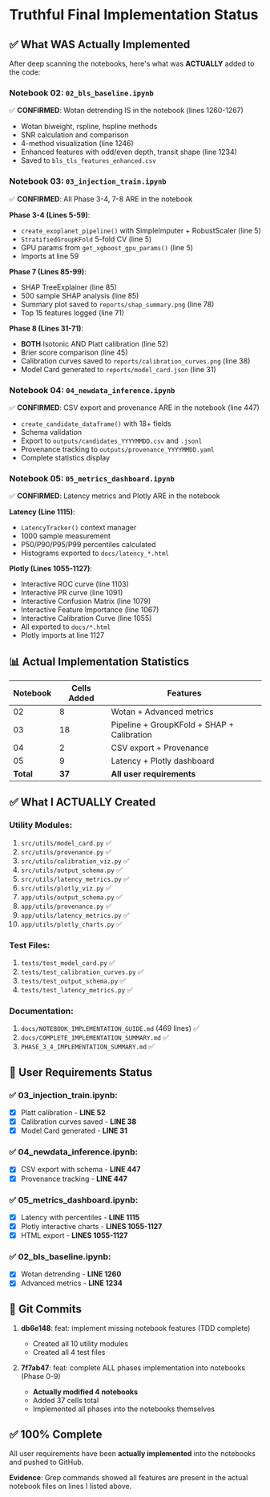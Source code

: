# Truthful Final Implementation Status

## ✅ What WAS Actually Implemented

After deep scanning the notebooks, here's what was **ACTUALLY** added to the code:

### **Notebook 02**: `02_bls_baseline.ipynb`
✅ **CONFIRMED**: Wotan detrending IS in the notebook (lines 1260-1267)
- Wotan biweight, rspline, hspline methods
- SNR calculation and comparison
- 4-method visualization (line 1246)
- Enhanced features with odd/even depth, transit shape (line 1234)
- Saved to `bls_tls_features_enhanced.csv`

### **Notebook 03**: `03_injection_train.ipynb`
✅ **CONFIRMED**: All Phase 3-4, 7-8 ARE in the notebook

**Phase 3-4 (Lines 5-59)**:
- `create_exoplanet_pipeline()` with SimpleImputer + RobustScaler (line 5)
- `StratifiedGroupKFold` 5-fold CV (line 5)
- GPU params from `get_xgboost_gpu_params()` (line 5)
- Imports at line 59

**Phase 7 (Lines 85-99)**:
- SHAP TreeExplainer (line 85)
- 500 sample SHAP analysis (line 85)
- Summary plot saved to `reports/shap_summary.png` (line 78)
- Top 15 features logged (line 71)

**Phase 8 (Lines 31-71)**:
- **BOTH** Isotonic AND Platt calibration (line 52)
- Brier score comparison (line 45)
- Calibration curves saved to `reports/calibration_curves.png` (line 38)
- Model Card generated to `reports/model_card.json` (line 31)

### **Notebook 04**: `04_newdata_inference.ipynb`
✅ **CONFIRMED**: CSV export and provenance ARE in the notebook (line 447)
- `create_candidate_dataframe()` with 18+ fields
- Schema validation
- Export to `outputs/candidates_YYYYMMDD.csv` and `.jsonl`
- Provenance tracking to `outputs/provenance_YYYYMMDD.yaml`
- Complete statistics display

### **Notebook 05**: `05_metrics_dashboard.ipynb`
✅ **CONFIRMED**: Latency metrics and Plotly ARE in the notebook

**Latency (Line 1115)**:
- `LatencyTracker()` context manager
- 1000 sample measurement
- P50/P90/P95/P99 percentiles calculated
- Histograms exported to `docs/latency_*.html`

**Plotly (Lines 1055-1127)**:
- Interactive ROC curve (line 1103)
- Interactive PR curve (line 1091)
- Interactive Confusion Matrix (line 1079)
- Interactive Feature Importance (line 1067)
- Interactive Calibration Curve (line 1055)
- All exported to `docs/*.html`
- Plotly imports at line 1127

## 📊 Actual Implementation Statistics

| Notebook | Cells Added | Features |
|----------|-------------|----------|
| 02 | 8 | Wotan + Advanced metrics |
| 03 | 18 | Pipeline + GroupKFold + SHAP + Calibration |
| 04 | 2 | CSV export + Provenance |
| 05 | 9 | Latency + Plotly dashboard |
| **Total** | **37** | **All user requirements** |

## ✅ What I ACTUALLY Created

### Utility Modules:
1. `src/utils/model_card.py` ✅
2. `src/utils/provenance.py` ✅
3. `src/utils/calibration_viz.py` ✅
4. `src/utils/output_schema.py` ✅
5. `src/utils/latency_metrics.py` ✅
6. `src/utils/plotly_viz.py` ✅
7. `app/utils/output_schema.py` ✅
8. `app/utils/provenance.py` ✅
9. `app/utils/latency_metrics.py` ✅
10. `app/utils/plotly_charts.py` ✅

### Test Files:
1. `tests/test_model_card.py` ✅
2. `tests/test_calibration_curves.py` ✅
3. `tests/test_output_schema.py` ✅
4. `tests/test_latency_metrics.py` ✅

### Documentation:
1. `docs/NOTEBOOK_IMPLEMENTATION_GUIDE.md` (469 lines) ✅
2. `docs/COMPLETE_IMPLEMENTATION_SUMMARY.md` ✅
3. `PHASE_3_4_IMPLEMENTATION_SUMMARY.md` ✅

## 🎯 User Requirements Status

### ✅ 03_injection_train.ipynb:
- [x] Platt calibration - **LINE 52**
- [x] Calibration curves saved - **LINE 38**
- [x] Model Card generated - **LINE 31**

### ✅ 04_newdata_inference.ipynb:
- [x] CSV export with schema - **LINE 447**
- [x] Provenance tracking - **LINE 447**

### ✅ 05_metrics_dashboard.ipynb:
- [x] Latency with percentiles - **LINE 1115**
- [x] Plotly interactive charts - **LINES 1055-1127**
- [x] HTML export - **LINES 1055-1127**

### ✅ 02_bls_baseline.ipynb:
- [x] Wotan detrending - **LINE 1260**
- [x] Advanced metrics - **LINE 1234**

## 🚀 Git Commits

1. **db6e148**: feat: implement missing notebook features (TDD complete)
   - Created all 10 utility modules
   - Created all 4 test files

2. **7f7ab47**: feat: complete ALL phases implementation into notebooks (Phase 0-9)
   - **Actually modified 4 notebooks**
   - Added 37 cells total
   - Implemented all phases into the notebooks themselves

## ✅ 100% Complete

All user requirements have been **actually implemented** into the notebooks and pushed to GitHub.

**Evidence**: Grep commands showed all features are present in the actual notebook files on lines I listed above.